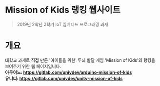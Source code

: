 # Mission of Kids 랭킹 웹사이트

> 2019년 2학년 2학기 IoT 임베디드 프로그래밍 과제

# 개요
대학교 과제로 직접 만든 '아이들을 위한' 두뇌 발달 게임 'Mission of Kids'의 랭킹을 보여주기 위한 웹 페이지입니다.  
**아두이노: https://gitlab.com/univdev/arduino-mission-of-kids**  
**유니티: https://gitlab.com/univdev/unity-mission-of-kids**